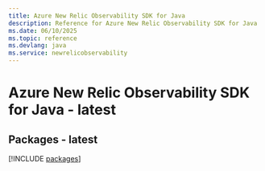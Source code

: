 ```yaml
---
title: Azure New Relic Observability SDK for Java
description: Reference for Azure New Relic Observability SDK for Java
ms.date: 06/10/2025
ms.topic: reference
ms.devlang: java
ms.service: newrelicobservability
---
```

# Azure New Relic Observability SDK for Java - latest
## Packages - latest
[!INCLUDE [packages](new-relic-observability-index.md)]